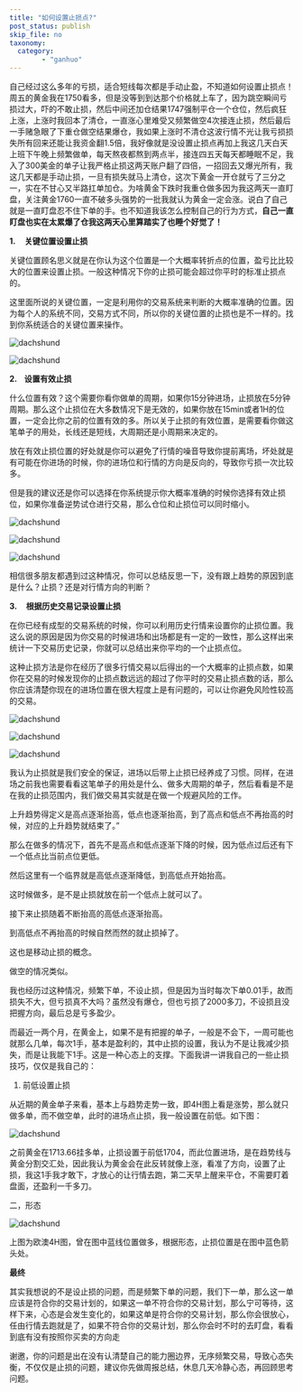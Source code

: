 ```yaml
---
title: "如何设置止损点?"
post_status: publish
skip_file: no
taxonomy:
  category:
        - "ganhuo"
---
```


自己经过这么多年的亏损，适合短线每次都是手动止盈，不知道如何设置止损点！周五的黄金我在1750看多，但是没等到到达那个价格就上车了，因为跳空瞬间亏损过大，吓的不敢止损，然后中间还加仓结果1747强制平仓一个仓位，然后疯狂上涨，上涨时我回本了清仓，一直涨心里难受又频繁做空4次接连止损，然后最后一手赌急眼了下重仓做空结果爆仓，我如果上涨时不清仓这波行情不光让我亏损损失所有回来还能让我资金翻1.5倍，我好像就是没设置止损点再加上我这几天白天上班下午晚上频繁做单，每天熬夜都熬到两点半，接连四五天每天都睡眠不足，我入了300美金的单子让我严格止损这两天账户翻了四倍，一招回去又爆光所有，我这几天都是手动止损，一旦有损失就马上清仓，这次下黄金一开仓就亏了三分之一，实在不甘心又半路扛单加仓。为啥黄金下跌时我重仓做多因为我这两天一直盯盘，关注黄金1760一直不破多头强势的一批我就认为黄金一定会涨。说白了自己就是一直盯盘忍不住下单的手。也不知道我该怎么控制自己的行为方式，**自己一直盯盘也实在太累爆了仓我这两天心里算踏实了也睡个好觉了！**

**1\.     关键位置设置止损**

关键位置顾名思义就是在你认为这个位置是一个大概率转折点的位置，盈亏比比较大的位置来设置止损。一般这种情况下你的止损可能会超过你平时的标准止损点的。

这里面所说的关键位置，一定是利用你的交易系统来判断的大概率准确的位置。因为每个人的系统不同，交易方式不同，所以你的关键位置的止损也是不一样的。找到你系统适合的关键位置来操作。

![dachshund](https://cdn.fendou.la/funstoutiao/2020/12/191421279.png)

![dachshund](https://cdn.fendou.la/funstoutiao/2020/12/191438654.png)

**2\.    设置有效止损**

什么位置有效？这个需要你看你做单的周期，如果你15分钟进场，止损放在5分钟周期。那么这个止损位在大多数情况下是无效的，如果你放在15min或者1H的位置，一定会比你之前的位置有效的多。所以关于止损的有效位置，是需要看你做这笔单子的用处，长线还是短线，大周期还是小周期来决定的。

放在有效止损位置的好处就是你可以避免了行情的噪音导致你提前离场，坏处就是有可能在你进场的时候，你的进场位和行情的方向是反向的，导致你亏损一次比较多。

但是我的建议还是你可以选择在你系统提示你大概率准确的时候你选择有效止损位，如果你准备逆势试仓进行交易，那么仓位和止损位可以同时缩小。

![dachshund](https://cdn.fendou.la/funstoutiao/2020/12/191457170.png)

![dachshund](https://cdn.fendou.la/funstoutiao/2020/12/191505545.png)

![dachshund](https://cdn.fendou.la/funstoutiao/2020/12/191516748.png)

相信很多朋友都遇到过这种情况，你可以总结反思一下，没有跟上趋势的原因到底是什么？止损？还是对行情方向的判断？

**3\.     根据历史交易记录设置止损**

在你已经有成型的交易系统的时候，你可以利用历史行情来设置你的止损位置。我这么说的原因是因为你交易的时候进场和出场都是有一定的一致性，那么这样出来统计一下交易历史记录，你就可以总结出来你平均的一个止损点位。

这种止损方法是你在经历了很多行情交易以后得出的一个大概率的止损点数，如果你在交易的时候发现你的止损点数远远的超过了你平时的交易止损点数的话，那么你应该清楚你现在的进场位置在很大程度上是有问题的，可以让你避免风险性较高的交易。

![dachshund](https://cdn.fendou.la/funstoutiao/2020/12/191541404.png)

![dachshund](https://cdn.fendou.la/funstoutiao/2020/12/191549607.png)

![dachshund](https://cdn.fendou.la/funstoutiao/2020/12/191559311.png)

我认为止损就是我们安全的保证，进场以后带上止损已经养成了习惯。同样，在进场之前我也需要看看这笔单子的用处是什么、做多大周期的单子，然后看看是不是在我的止损范围内，我们做交易其实就是在做一个规避风险的工作。

上升趋势得定义是高点逐渐抬高，低点也逐渐抬高，到了高点和低点不再抬高的时候，对应的上升趋势就结束了。”

那么在做多的情况下，首先不是高点和低点逐渐下降的时候，因为低点过后还有下一个低点比当前点位更低。

然后这里有一个临界就是高低点逐渐降低，到高低点开始抬高。

这时候做多，是不是止损就放在前一个低点上就可以了。

接下来止损随着不断抬高的高低点逐渐抬高。

到高低点不再抬高的时候自然而然的就止损掉了。

这也是移动止损的概念。

做空的情况类似。​

我也经历过这种情况，频繁下单，不设止损，但是因为当时每次下单0.01手，故而损失不大，但亏损真不大吗？虽然没有爆仓，但也亏损了2000多刀，不设损且没把握方向，最后总是亏多盈少。

而最近一两个月，在黄金上，如果不是有把握的单子，一般是不会下，一周可能也就那么几单，每次1手，基本是盈利的，其中止损的设置，我认为不是让我减少损失，而是让我能下1手。这是一种心态上的支撑。下面我讲一讲我自己的一些止损技巧，仅仅是我自己的：

1. 前低设置止损

从近期的黄金单子来看，基本上与趋势走势一致，即4H图上看是涨势，那么就只做多单，而不做空单，此时的进场点止损，我一般设置在前低。如下图：

![dachshund](https://cdn.fendou.la/funstoutiao/2020/12/103122036.jpg "黄金止损.jpg")

之前黄金在1713.66挂多单，止损设置于前低1704，而此位置进场，是在趋势线与黄金分割交汇处，因此我认为黄金会在此反转就像上涨，看准了方向，设置了止损，我这1手我才敢下，才放心的让行情去跑，第二天早上醒来平仓，不需要盯着盘面，还盈利一千多刀。

二，形态

![dachshund](https://cdn.fendou.la/funstoutiao/2020/12/104236462.jpg "欧澳.jpg")

上图为欧澳4H图，曾在图中蓝线位置做多，根据形态，止损位置是在图中蓝色箭头处。

**最终**

其实我想说的不是设止损的问题，而是频繁下单的问题，我们下一单，那么这一单应该是符合你的交易计划的，如果这一单不符合你的交易计划，那么宁可等待，这样下来，心态是会发生变化的，如果这单是符合你的交易计划，那么你会很放心，任由行情去跑就是了，如果不符合你的交易计划，那么你会时不时的去盯盘，看看到底有没有按照你买卖的方向走

谢邀，你的问题是出在没有认清楚自己的能力圈边界，无序频繁交易，导致心态失衡，不仅仅是止损的问题，建议你先做周报总结，休息几天冷静心态，再回顾思考问题。
